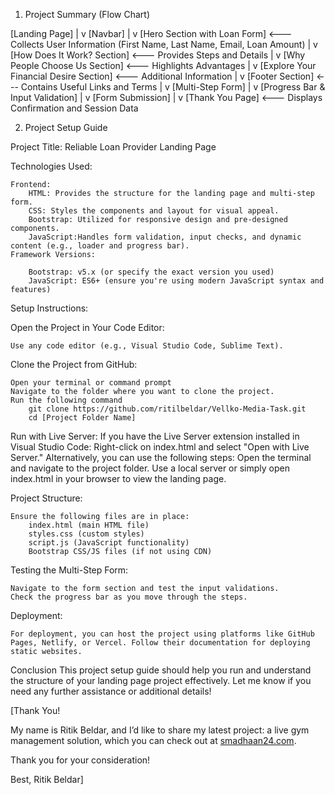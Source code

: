 1. Project Summary (Flow Chart)

[Landing Page]
    |
    v
[Navbar]
    |
    v
[Hero Section with Loan Form] <--- Collects User Information (First Name, Last Name, Email, Loan Amount)
    |
    v
[How Does It Work? Section] <--- Provides Steps and Details
    |
    v
[Why People Choose Us Section] <--- Highlights Advantages
    |
    v
[Explore Your Financial Desire Section] <--- Additional Information
    |
    v
[Footer Section] <--- Contains Useful Links and Terms
    |
    v
[Multi-Step Form]
    |
    v
[Progress Bar & Input Validation]
    |
    v
[Form Submission]
    |
    v
[Thank You Page] <--- Displays Confirmation and Session Data

2. Project Setup Guide

Project Title: Reliable Loan Provider Landing Page

Technologies Used:

    Frontend:
        HTML: Provides the structure for the landing page and multi-step form.
        CSS: Styles the components and layout for visual appeal.
        Bootstrap: Utilized for responsive design and pre-designed components.
        JavaScript:Handles form validation, input checks, and dynamic content (e.g., loader and progress bar).
    Framework Versions:

        Bootstrap: v5.x (or specify the exact version you used)
        JavaScript: ES6+ (ensure you're using modern JavaScript syntax and features)

Setup Instructions:

Open the Project in Your Code Editor:

    Use any code editor (e.g., Visual Studio Code, Sublime Text).

Clone the Project from GitHub:

    Open your terminal or command prompt
    Navigate to the folder where you want to clone the project.
    Run the following command
        git clone https://github.com/ritilbeldar/Vellko-Media-Task.git
        cd [Project Folder Name]

Run with Live Server:
    If you have the Live Server extension installed in Visual Studio Code:
        Right-click on index.html and select "Open with Live Server."
    Alternatively, you can use the following steps:
        Open the terminal and navigate to the project folder.
        Use a local server or simply open index.html in your browser to view the landing page.

Project Structure:

    Ensure the following files are in place:
        index.html (main HTML file)
        styles.css (custom styles)
        script.js (JavaScript functionality)
        Bootstrap CSS/JS files (if not using CDN)

Testing the Multi-Step Form:

    Navigate to the form section and test the input validations.
    Check the progress bar as you move through the steps.

Deployment:

    For deployment, you can host the project using platforms like GitHub Pages, Netlify, or Vercel. Follow their documentation for deploying static websites.

Conclusion
    This project setup guide should help you run and understand the structure of your landing page project effectively. Let me know if you need any further assistance or additional details!


[Thank You!

My name is Ritik Beldar, and I’d like to share my latest project: a live gym management solution, which you can check out at 
[smadhaan24.com](http://smadhaan24.com/).

Thank you for your consideration!

Best,
Ritik Beldar]   
